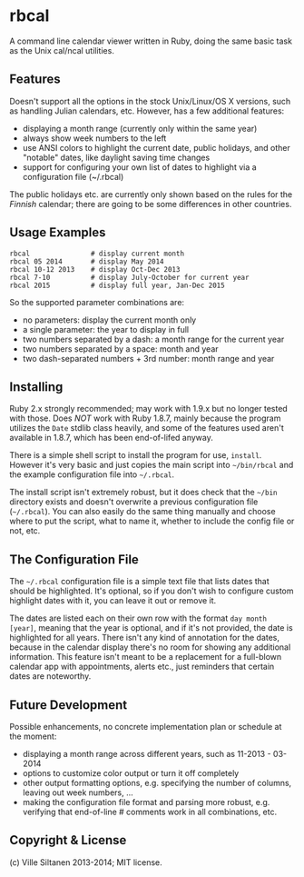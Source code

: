 # rbcal

A command line calendar viewer written in Ruby, doing the same basic
task as the Unix cal/ncal utilities.

## Features

Doesn't support all the options in the stock Unix/Linux/OS X versions,
such as handling Julian calendars, etc. However, has a few
additional features:

 * displaying a month range (currently only within the same year)
 * always show week numbers to the left
 * use ANSI colors to highlight the current date, public holidays,
   and other "notable" dates, like daylight saving time changes
 * support for configuring your own list of dates to highlight via a
   configuration file (~/.rbcal)

The public holidays etc. are currently only shown based on the rules
for the *Finnish* calendar; there are going to be some differences
in other countries.


## Usage Examples

    rbcal               # display current month
	rbcal 05 2014       # display May 2014
	rbcal 10-12 2013    # display Oct-Dec 2013
	rbcal 7-10          # display July-October for current year
    rbcal 2015          # display full year, Jan-Dec 2015

So the supported parameter combinations are:

* no parameters: display the current month only
* a single parameter: the year to display in full
* two numbers separated by a dash: a month range for the current year
* two numbers separated by a space: month and year
* two dash-separated numbers + 3rd number: month range and year


## Installing

Ruby 2.x strongly recommended; may work with 1.9.x but no longer
tested with those. Does *NOT* work with Ruby 1.8.7, mainly because the
program utilizes the `Date` stdlib class heavily, and some of the
features used aren't available in 1.8.7, which has been end-of-lifed
anyway.

There is a simple shell script to install the program for use,
`install`. However it's very basic and just copies the main script
into `~/bin/rbcal` and the example configuration file into `~/.rbcal`.

The install script isn't extremely robust, but it does check that the
`~/bin` directory exists and doesn't overwrite a previous
configuration file (`~/.rbcal`). You can also easily do the same thing
manually and choose where to put the script, what to name it, whether
to include the config file or not, etc.

## The Configuration File

The `~/.rbcal` configuration file is a simple text file that lists dates
that should be highlighted. It's optional, so if you don't wish to
configure custom highlight dates with it, you can leave it out or
remove it.

The dates are listed each on their own row with the format `day month
[year]`, meaning that the year is optional, and if it's not provided,
the date is highlighted for all years. There isn't any kind of
annotation for the dates, because in the calendar display there's no
room for showing any additional information. This feature isn't meant
to be a replacement for a full-blown calendar app with appointments,
alerts etc., just reminders that certain dates are noteworthy.


## Future Development

Possible enhancements, no concrete implementation plan or schedule at
the moment: 

 * displaying a month range across different years,
   such as 11-2013 - 03-2014
 * options to customize color output or turn it off completely
 * other output formatting options, e.g. specifying the number of
   columns, leaving out week numbers, ...
 * making the configuration file format and parsing more robust,
   e.g. verifying that end-of-line # comments work in all
   combinations, etc.


## Copyright & License

(c) Ville Siltanen 2013-2014; MIT license.
